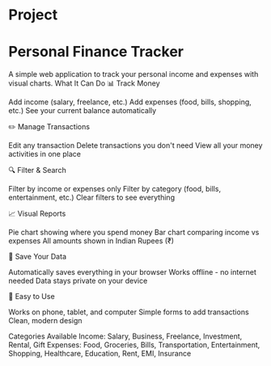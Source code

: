# Project
# Personal Finance Tracker

A simple web application to track your personal income and expenses with visual charts.
What It Can Do
📊 Track Money

Add income (salary, freelance, etc.)
Add expenses (food, bills, shopping, etc.)
See your current balance automatically

✏️ Manage Transactions

Edit any transaction
Delete transactions you don't need
View all your money activities in one place

🔍 Filter & Search

Filter by income or expenses only
Filter by category (food, bills, entertainment, etc.)
Clear filters to see everything

📈 Visual Reports

Pie chart showing where you spend money
Bar chart comparing income vs expenses
All amounts shown in Indian Rupees (₹)

💾 Save Your Data

Automatically saves everything in your browser
Works offline - no internet needed
Data stays private on your device

📱 Easy to Use

Works on phone, tablet, and computer
Simple forms to add transactions
Clean, modern design

Categories Available
Income: Salary, Business, Freelance, Investment, Rental, Gift
Expenses: Food, Groceries, Bills, Transportation, Entertainment, Shopping, Healthcare, Education, Rent, EMI, Insurance